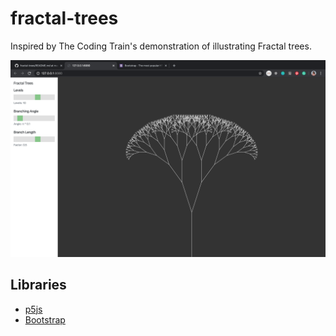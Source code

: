 # fractal-trees

Inspired by The Coding Train's demonstration of illustrating Fractal trees.

![alt text](./img/screenshot.png "App screen shot")

## Libraries
* [p5js](https://p5js.org/)
* [Bootstrap](https://getbootstrap.com/)
